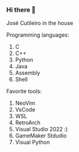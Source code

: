 ### Hi there 👋

José Cutileiro in the house

Programming languages: 

1. C
2. C++
3. Python
4. Java
5. Assembly
6. Shell

Favorite tools:

1. NeoVim
2. VsCode
3. WSL
4. RetroArch
5. Visual Studio 2022 :)
6. GameMaker Stdudio
7. Visual Python
